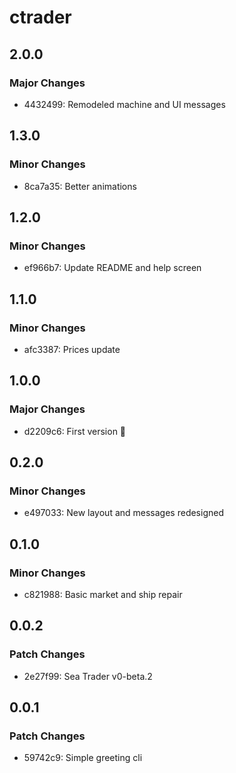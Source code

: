 # ctrader

## 2.0.0

### Major Changes

- 4432499: Remodeled machine and UI messages

## 1.3.0

### Minor Changes

- 8ca7a35: Better animations

## 1.2.0

### Minor Changes

- ef966b7: Update README and help screen

## 1.1.0

### Minor Changes

- afc3387: Prices update

## 1.0.0

### Major Changes

- d2209c6: First version 🚀

## 0.2.0

### Minor Changes

- e497033: New layout and messages redesigned

## 0.1.0

### Minor Changes

- c821988: Basic market and ship repair

## 0.0.2

### Patch Changes

- 2e27f99: Sea Trader v0-beta.2

## 0.0.1

### Patch Changes

- 59742c9: Simple greeting cli
